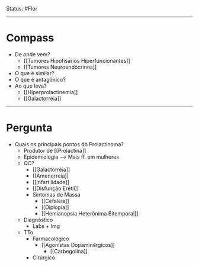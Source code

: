 Status: #Flor 

---
# Compass
- De onde vem?
	- [[Tumores Hipofisários Hiperfuncionantes]]
	- [[Tumores Neuroendócrinos]]
- O que é similar?
- O que é antagônico?
- Ao que leva?
	- [[Hiperprolactinemia]]
	- [[Galactorréia]]

----
# Pergunta
- Quais os principais pontos do Prolactinoma?
	- Produtor de [[Prolactina]]
	- Epidemiologia --> Mais ff. em mulheres
	- QC?
		- [[Galactorréia]]
		- [[Amenorreia]]
		- [[Infertilidade]]
		- [[Disfunção Erétil]]
		- Sintomas de Massa
			- [[Cefaleia]]
			- [[Diplopia]]
			- [[Hemianopsia Heterônima Bitemporal]]
	- Diagnóstico
		- Labs + Img
	- TTo
		- Farmacológico
			- [[Agonistas Dopaminérgicos]]
				- [[Carbegolina]]
		- Cirúrgico
